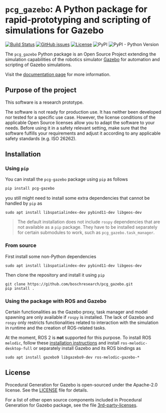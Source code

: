 # `pcg_gazebo`: A Python package for rapid-prototyping and scripting of simulations for Gazebo

[![Build Status](https://travis-ci.org/boschresearch/pcg_gazebo.svg?branch=master)](https://travis-ci.org/boschresearch/pcg_gazebo)
[![GitHub issues](https://img.shields.io/github/issues/boschresearch/pcg_gazebo_pkgs.svg)](https://github.com/boschresearch/pcg_gazebo/issues)
[![License](https://img.shields.io/badge/license-Apache%202-blue.svg)](https://github.com/boschresearch/pcg_gazebo/blob/master/LICENSE)
![PyPI](https://img.shields.io/pypi/v/pcg-gazebo)
![PyPI - Python Version](https://img.shields.io/pypi/pyversions/pcg-gazebo)

The `pcg_gazebo` Python package is an Open Source
Project extending the simulation capabilities of the robotics simulator [Gazebo](http://gazebosim.org/)
for automation and scripting of Gazebo simulations.

Visit the [documentation page](https://boschresearch.github.io/pcg_gazebo_pkgs/) for more information.

## Purpose of the project

This software is a research prototype.

The software is not ready for production use. It has neither been developed nor
tested for a specific use case. However, the license conditions of the
applicable Open Source licenses allow you to adapt the software to your needs.
Before using it in a safety relevant setting, make sure that the software
fulfills your requirements and adjust it according to any applicable safety
standards (e.g. ISO 26262).

## Installation

### Using `pip`

You can install the `pcg-gazebo` package using `pip` as follows

```bash
pip install pcg-gazebo
```

you still might need to install some extra dependencies that cannot
be handled by `pip` as

```
sudo apt install libspatialindex-dev pybind11-dev libgeos-dev
```

> The default installation does not include `rospy` dependencies that
> are not available as a `pip` package. They have to be installed 
> separately for certain submodules to work, such as `pcg_gazebo.task_manager`.

### From source

First install some non-Python dependencies

```
sudo apt install libspatialindex-dev pybind11-dev libgeos-dev
```

Then clone the repository and install it using `pip`

```
git clone https://github.com/boschresearch/pcg_gazebo.git
pip install .
```

### Using the package with ROS and Gazebo

Certain functionalities as the Gazebo proxy, task manager and model spawning 
are only available if `rospy` is installed.
The lack of Gazebo and `rospy` only restricts functionalities related to 
interaction with the simulation in runtime and the creation of ROS-related 
tasks.

At the moment, ROS 2 is **not** supported for this purpose. 
To install ROS `melodic`, follow these [installation instructions](https://wiki.ros.org/melodic/Installation/Ubuntu) and install `ros-melodic-desktop-full`
or separately install Gazebo and its ROS bindings as

```
sudo apt install gazebo9 libgazebo9-dev ros-melodic-gazebo-*
```

## License

Procedural Generation for Gazebo is open-sourced under the Apache-2.0 license. See the [LICENSE](https://github.com/boschresearch/pcg_gazebo/blob/master/LICENSE) file for details.

For a list of other open source components included in Procedural Generation for Gazebo package, see the file [3rd-party-licenses](https://github.com/boschresearch/pcg_gazebo/blob/master/3rd-party-licenses.md).
